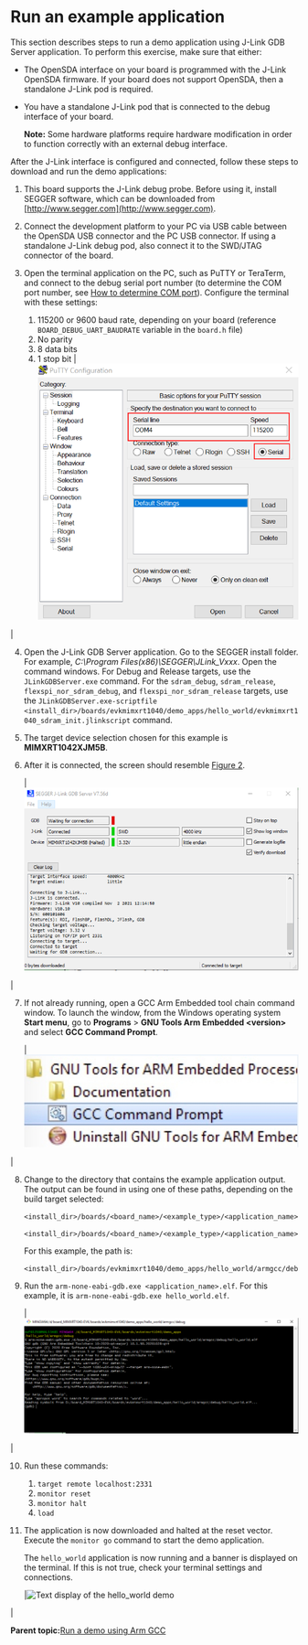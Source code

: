 # Run an example application

This section describes steps to run a demo application using J-Link GDB Server application. To perform this exercise, make sure that either:

-   The OpenSDA interface on your board is programmed with the J-Link OpenSDA firmware. If your board does not support OpenSDA, then a standalone J-Link pod is required.
-   You have a standalone J-Link pod that is connected to the debug interface of your board.

    **Note:** Some hardware platforms require hardware modification in order to function correctly with an external debug interface.


After the J-Link interface is configured and connected, follow these steps to download and run the demo applications:

1.  This board supports the J-Link debug probe. Before using it, install SEGGER software, which can be downloaded from [http://www.segger.com](http://www.segger.com).
2.  Connect the development platform to your PC via USB cable between the OpenSDA USB connector and the PC USB connector. If using a standalone J-Link debug pod, also connect it to the SWD/JTAG connector of the board.
3.  Open the terminal application on the PC, such as PuTTY or TeraTerm, and connect to the debug serial port number \(to determine the COM port number, see [How to determine COM port](how_to_determine_com_port.md)\). Configure the terminal with these settings:

    1.  115200 or 9600 baud rate, depending on your board \(reference `BOARD_DEBUG_UART_BAUDRATE` variable in the `board.h` file\)
    2.  No parity
    3.  8 data bits
    4.  1 stop bit
    |![](../images/terminal_putty_configuration.png "Terminal (PuTTY) configurations")

|

4.  Open the J-Link GDB Server application. Go to the SEGGER install folder. For example, *C:\\Program Files\(x86\)\\SEGGER\\JLink\_Vxxx*. Open the command windows. For Debug and Release targets, use the `JLinkGDBServer.exe` command. For the `sdram_debug`, `sdram_release`, `flexspi_nor_sdram_debug`, and `flexspi_nor_sdram_release` targets, use the `JLinkGDBServer.exe-scriptfile <install_dir>/boards/evkmimxrt1040/demo_apps/hello_world/evkmimxrt1040_sdram_init.jlinkscript` command.
5.  The target device selection chosen for this example is **MIMXRT1042XJM5B**.
6.  After it is connected, the screen should resemble [Figure 2](run_an_example_application.md#FIG_SEGGERJLINK).

    |![](../images/armgcc_segger_j-link_gdb_server_screen_after_succe.png "SEGGER J-Link GDB Server screen after successful connection")

|

7.  If not already running, open a GCC Arm Embedded tool chain command window. To launch the window, from the Windows operating system **Start menu**, go to **Programs** \> **GNU Tools Arm Embedded <version\>** and select **GCC Command Prompt**.

    |![](../images/armgcc_launch_command_prompt.jpg "Launch command prompt")

|

8.  Change to the directory that contains the example application output. The output can be found in using one of these paths, depending on the build target selected:

    ```
    <install_dir>/boards/<board_name>/<example_type>/<application_name>/armgcc/debug
    ```

    ```
    <install_dir>/boards/<board_name>/<example_type>/<application_name>/armgcc/release
    ```

    For this example, the path is:

    ```
    <install_dir>/boards/evkmimxrt1040/demo_apps/hello_world/armgcc/debug
    ```

9.  Run the `arm-none-eabi-gdb.exe <application_name>.elf`. For this example, it is `arm-none-eabi-gdb.exe hello_world.elf`.

    |![](../images/armgcc_run_arm_none_eabi_gdb.png "Run arm-none-eabi-gdb")

|

10. Run these commands:

    1.  `target remote localhost:2331`
    2.  `monitor reset`
    3.  `monitor halt`
    4.  `load`
11. The application is now downloaded and halted at the reset vector. Execute the `monitor go` command to start the demo application.

    The `hello_world` application is now running and a banner is displayed on the terminal. If this is not true, check your terminal settings and connections.

    |![](../images/armgcc_text_display_of_the_hello_world_demo.jpg "Text display of the hello_world
                        demo")

|


**Parent topic:**[Run a demo using Arm GCC](../topics/run_a_demo_using_arm_gcc.md)

